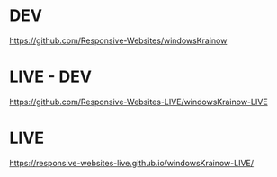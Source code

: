 # DEV
https://github.com/Responsive-Websites/windowsKrainow

# LIVE - DEV
https://github.com/Responsive-Websites-LIVE/windowsKrainow-LIVE

# LIVE
https://responsive-websites-live.github.io/windowsKrainow-LIVE/
